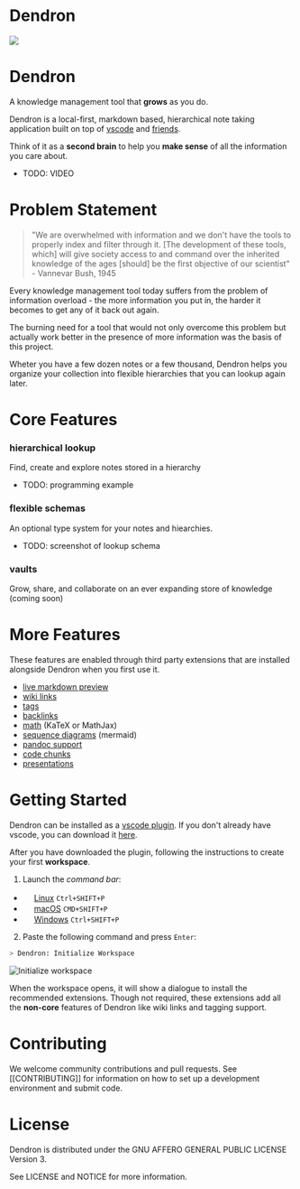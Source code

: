 

# Dendron

![](https://foundation-prod-assetspublic53c57cce-8cpvgjldwysl.s3-us-west-2.amazonaws.com/assets/logo-256.png)



# Dendron 

A knowledge management tool that **grows** as you do.

Dendron is a local-first, markdown based, hierarchical note taking application built on top of [vscode](TODO) and [friends](TODO).

Think of it as a **second brain** to help you **make sense** of all the information you care about. 

- TODO: VIDEO

# Problem Statement

> "We are overwhelmed with information and we don't have the tools to properly index and filter through it. [The development of these tools, which] will give society access to and command over the inherited knowledge of the ages [should] be the first objective of our scientist" - Vannevar Bush, 1945

Every knowledge management tool today suffers from the problem of information overload - the more information you put in, the harder it becomes to get any of it back out again.

The burning need for a tool that would not only overcome this problem but actually work better in the presence of more information was the basis of this project.

Wheter you have a few dozen notes or a few thousand, Dendron helps you organize your collection into flexible hierarchies that you can lookup again later. 

# Core Features

### hierarchical lookup

Find, create and explore notes stored in a hierarchy 

- TODO: programming example

### flexible schemas

An optional type system for your notes and hiearchies.

- TODO: screenshot of lookup schema

### vaults

Grow, share, and collaborate on an ever expanding store of knowledge (coming soon)

# More Features

These features are enabled through third party extensions that are installed alongside Dendron when you first use it. 

- [live markdown preview](https://marketplace.visualstudio.com/items?itemName=shd101wyy.markdown-preview-enhanced)
- [wiki links](https://marketplace.visualstudio.com/items?itemName=kortina.vscode-markdown-notes)
- [tags](https://marketplace.visualstudio.com/items?itemName=kortina.vscode-markdown-notes)
- [backlinks](https://marketplace.visualstudio.com/items?itemName=kortina.vscode-markdown-notes)
- [math](https://shd101wyy.github.io/markdown-preview-enhanced/#/math) (KaTeX or MathJax)
- [sequence diagrams](https://shd101wyy.github.io/markdown-preview-enhanced/#/diagrams?id=mermaid) (mermaid)
- [pandoc support](https://shd101wyy.github.io/markdown-preview-enhanced/#/pandoc)
- [code chunks](https://shd101wyy.github.io/markdown-preview-enhanced/#/code-chunk)
- [presentations](https://rawgit.com/shd101wyy/markdown-preview-enhanced/master/docs/presentation-intro.html)

# Getting Started

Dendron can be installed as a [vscode plugin](https://marketplace.visualstudio.com/items?itemName=dendron.dendron). If you don't already have vscode, you can download it [here](https://code.visualstudio.com/).

After you have downloaded the plugin, following the instructions to create your first **workspace**. 

1. Launch the *command bar*:
  - <img src="https://www.kernel.org/theme/images/logos/favicon.png" width=16 height=16/> <a href="https://code.visualstudio.com/shortcuts/keyboard-shortcuts-linux.pdf">Linux</a> `Ctrl+SHIFT+P`
  - <img src="https://developer.apple.com/favicon.ico" width=16 height=16/> <a href="https://code.visualstudio.com/shortcuts/keyboard-shortcuts-macos.pdf">macOS</a> `CMD+SHIFT+P`
  - <img src="https://www.microsoft.com/favicon.ico" width=16 height=16/> <a href="https://code.visualstudio.com/shortcuts/keyboard-shortcuts-windows.pdf">Windows</a> `Ctrl+SHIFT+P`

2. Paste the following command and press `Enter`:

```sh
> Dendron: Initialize Workspace
```

![Initialize workspace](https://foundation-prod-assetspublic53c57cce-8cpvgjldwysl.s3-us-west-2.amazonaws.com/assets/dendron-init.gif)

When the workspace opens, it will show a dialogue to install the recommended extensions. Though not required, these extensions add all the **non-core** features of Dendron like wiki links and tagging support.

# Contributing

We welcome community contributions and pull requests. See [[CONTRIBUTING]] for information on how to set up a development environment and submit code.

# License

Dendron is distributed under the GNU AFFERO GENERAL PUBLIC LICENSE Version 3.

See LICENSE and NOTICE for more information.
